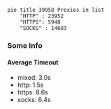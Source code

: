 
```mermaid
pie title 39958 Proxies in list
    "HTTP" : 23952
    "HTTPS": 5948
    "SOCKS" : 14603
```

### Some Info
#### Average Timeout

- mixed: 3.0s
- http: 1.5s
- https: 8.6s
- socks: 6.4s
